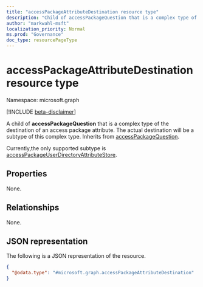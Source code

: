 ```yaml
---
title: "accessPackageAttributeDestination resource type"
description: "Child of accessPackageQuestion that is a complex type of the destination of an access package attribute."
author: "markwahl-msft"
localization_priority: Normal
ms.prod: "Governance"
doc_type: resourcePageType
---
```


# accessPackageAttributeDestination resource type

Namespace: microsoft.graph

[!INCLUDE [beta-disclaimer](../../includes/beta-disclaimer.md)]

A child of **accessPackageQuestion** that is a complex type of the destination of an access package attribute. The actual destination will be a subtype of this complex type. Inherits from [accessPackageQuestion](../resources/accesspackagequestion.md).

Currently,the only supported subtype is [accessPackageUserDirectoryAttributeStore](accesspackageuserdirectoryattributestore.md).  

## Properties
None.

## Relationships
None.

## JSON representation
The following is a JSON representation of the resource.
<!-- {
  "blockType": "resource",
  "@odata.type": "microsoft.graph.accessPackageAttributeDestination"
}
-->
``` json
{
  "@odata.type": "#microsoft.graph.accessPackageAttributeDestination"
}
```